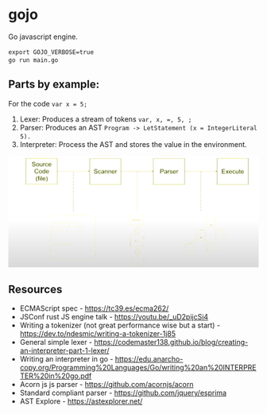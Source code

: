 # gojo

Go javascript engine.

```
export GOJO_VERBOSE=true
go run main.go
```

## Parts by example:

For the code `var x = 5;`

1. Lexer: Produces a stream of tokens `var, x, =, 5, ;`
2. Parser: Produces an AST `Program -> LetStatement (x = IntegerLiteral 5).`
3. Interpreter: Process the AST and stores the value in the environment.

![img.png](img.png)

## Resources

- ECMAScript spec - https://tc39.es/ecma262/
- JSConf rust JS engine talk - https://youtu.be/_uD2pijcSi4
- Writing a tokenizer (not great performance wise but a start) - https://dev.to/ndesmic/writing-a-tokenizer-1j85
- General simple lexer - https://codemaster138.github.io/blog/creating-an-interpreter-part-1-lexer/
- Writing an interpreter in go - https://edu.anarcho-copy.org/Programming%20Languages/Go/writing%20an%20INTERPRETER%20in%20go.pdf
- Acorn js js parser - https://github.com/acornjs/acorn
- Standard compliant parser - https://github.com/jquery/esprima
- AST Explore - https://astexplorer.net/

